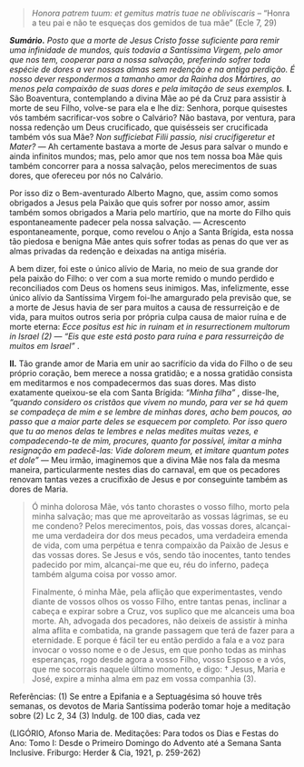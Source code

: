 > *Honora patrem tuum: et gemitus matris tuae ne obliviscaris* – “Honra a teu pai e não te esqueças dos gemidos de tua mãe” (Ecle 7, 29)

***Sumário.** Posto que a morte de Jesus Cristo fosse suficiente para remir uma infinidade de mundos, quis todavia a Santíssima Virgem, pelo amor que nos tem, cooperar para a nossa salvação, preferindo sofrer toda espécie de dores a ver nossas almas sem redenção e na antiga perdição. É nosso dever respondermos a tamanho amor da Rainha dos Mártires, ao menos pela compaixão de suas dores e pela imitação de seus exemplos.* **I.** São Boaventura, contemplando a divina Mãe ao pé da Cruz para assistir à morte de seu Filho, volve-se para ela e lhe diz: Senhora, porque quisestes vós também sacrificar-vos sobre o Calvário? Não bastava, por ventura, para nossa redenção um Deus crucificado, que quisésseis ser crucificada também vós sua Mãe? *Non sufficiebat Filii passio, nisi crucifigeretur et Mater?* — Ah certamente bastava a morte de Jesus para salvar o mundo e ainda infinitos mundos; mas, pelo amor que nos tem nossa boa Mãe quis também concorrer para a nossa salvação, pelos merecimentos de suas dores, que ofereceu por nós no Calvário.

Por isso diz o Bem-aventurado Alberto Magno, que, assim como somos obrigados a Jesus pela Paixão que quis sofrer por nosso amor, assim também somos obrigados a Maria pelo martírio, que na morte do Filho quis espontaneamente padecer pela nossa salvação. — Acrescento espontaneamente, porque, como revelou o Anjo a Santa Brígida, esta nossa tão piedosa e benigna Mãe antes quis sofrer todas as penas do que ver as almas privadas da redenção e deixadas na antiga miséria.

A bem dizer, foi este o único alívio de Maria, no meio de sua grande dor pela paixão do Filho: o ver com a sua morte remido o mundo perdido e reconciliados com Deus os homens seus inimigos. Mas, infelizmente, esse único alívio da Santíssima Virgem foi-lhe amargurado pela previsão que, se a morte de Jesus havia de ser para muitos a causa de ressurreição e de vida, para muitos outros seria por própria culpa causa de maior ruína e de morte eterna: *Ecce positus est hic in ruinam et in resurrectionem multorum in Israel (2) — “Eis que este está posto para ruína e para ressurreição de muitos em Israel”* .

**II.** Tão grande amor de Maria em unir ao sacrifício da vida do Filho o de seu próprio coração, bem merece a nossa gratidão; e a nossa gratidão consista em meditarmos e nos compadecermos das suas dores. Mas disto exatamente queixou-se ela com Santa Brígida: *“Minha filha”* , disse-lhe, *“quando considero os cristãos que vivem no mundo, para ver se há quem se compadeça de mim e se lembre de minhas dores, acho bem poucos, ao passo que a maior parte deles se esquecem por completo. Por isso quero que tu ao menos delas te lembres e nelas medites muitas vezes, e compadecendo-te de mim, procures, quanto for possível, imitar a minha resignação em padecê-las: Vide dolorem meum, et imitare quantum potes et dole”* — Meu irmão, imaginemos que a divina Mãe nos fala da mesma maneira, particularmente nestes dias do carnaval, em que os pecadores renovam tantas vezes a crucifixão de Jesus e por conseguinte também as dores de Maria.

> Ó minha dolorosa Mãe, vós tanto chorastes o vosso filho, morto pela minha salvação; mas que me aproveitarão as vossas lágrimas, se eu me condeno? Pelos merecimentos, pois, das vossas dores, alcançai-me uma verdadeira dor dos meus pecados, uma verdadeira emenda de vida, com uma perpétua e tenra compaixão da Paixão de Jesus e das vossas dores. Se Jesus e vós, sendo tão inocentes, tanto tendes padecido por mim, alcançai-me que eu, réu do inferno, padeça também alguma coisa por vosso amor.
>
> Finalmente, ó minha Mãe, pela aflição que experimentastes, vendo diante de vossos olhos os vosso Filho, entre tantas penas, inclinar a cabeça e expirar sobre a Cruz, vos suplico que me alcanceis uma boa morte. Ah, advogada dos pecadores, não deixeis de assistir à minha alma aflita e combatida, na grande passagem que terá de fazer para a eternidade. E porque é fácil ter eu então perdido a fala e a voz para invocar o vosso nome e o de Jesus, em que ponho todas as minhas esperanças, rogo desde agora a vosso Filho, vosso Esposo e a vós, que me socorrais naquele último momento, e digo: † Jesus, Maria e José, expire a minha alma em paz em vossa companhia (3).

Referências: (1) Se entre a Epifania e a Septuagésima só houve três semanas, os devotos de Maria Santíssima poderão tomar hoje a meditação sobre (2) Lc 2, 34 (3) Indulg. de 100 dias, cada vez

(LIGÓRIO, Afonso Maria de. Meditações: Para todos os Dias e Festas do Ano: Tomo I: Desde o Primeiro Domingo do Advento até a Semana Santa Inclusive. Friburgo: Herder & Cia, 1921, p. 259-262)
